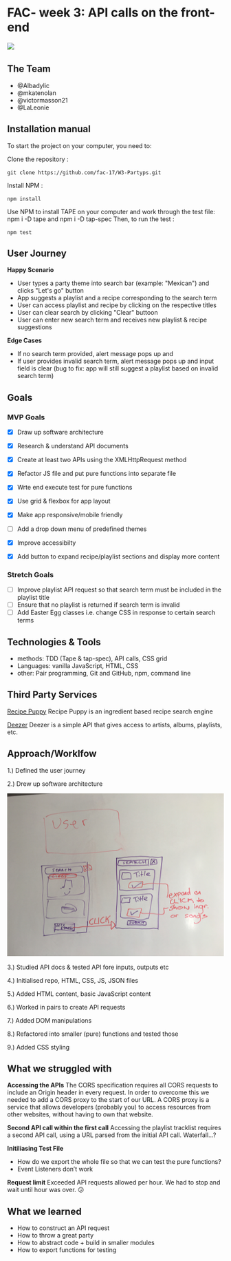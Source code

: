 # FAC- week 3: API calls on the front-end

![](https://i.imgur.com/2eXxx52.jpg)

## The Team 
- @Albadylic 
- @mkatenolan
- @victormasson21 
- @LaLeonie

## Installation manual 
To start the project on your computer, you need to:

Clone the repository :
```
git clone https://github.com/fac-17/W3-Partyps.git
```
Install NPM :
```
npm install
```

Use NPM to install TAPE on your computer and work through the test file: npm i -D tape and npm i -D tap-spec
Then, to run the test :
```
npm test
```

## User Journey 
**Happy Scenario** 
- User types a party theme into search bar (example: "Mexican") and clicks "Let's go" button 
- App suggests a playlist and a recipe corresponding to the search term 
- User can access playlist and recipe by clicking on the respective titles
- User can clear search by clicking "Clear" buttoon 
- User can enter new search term and receives new playlist & recipe suggestions

**Edge Cases** 
- If no search term provided, alert message pops up and
- If user provides invalid search term, alert message pops up and input field is clear 
(bug to fix: app will still suggest a playlist based on invalid search term) 


## Goals
### MVP Goals
- [x] Draw up software architecture
- [x] Research & understand API documents
- [x] Create at least two APIs using the XMLHttpRequest method
- [x] Refactor JS file and put pure functions into separate file 
- [x] Wrte end execute test for pure functions 
- [x] Use grid & flexbox for app layout 
- [x] Make app responsive/mobile friendly
- [ ] Add a drop down menu of predefined themes
- [x] Improve accessibilty 
- [x] Add button to expand recipe/playlist sections and display more content 


### Stretch Goals
- [ ] Improve playlist API request so that search term must be included in the playlist title 
- [ ] Ensure that no playlist is returned if search term is invalid
- [ ] Add Easter Egg classes i.e. change CSS in response to certain search terms 

## Technologies & Tools 
- methods: TDD (Tape & tap-spec), API calls, CSS grid
- Languages: vanilla JavaScript, HTML, CSS
- other: Pair programming, Git and GitHub, npm, command line

## Third Party Services 
[Recipe Puppy](http://www.recipepuppy.com/) 
Recipe Puppy is an ingredient based recipe search engine

[Deezer](https://developers.deezer.com/login?redirect=/api/explorer) 
Deezer is a simple API that gives access to artists, albums, playlists, etc.

## Approach/Worklfow 
1.) Defined the user journey


2.) Drew up software architecture 


![Picture of software architecture](https://raw.githubusercontent.com/fac-17/W3-Partyps/master/Images/IMG_0250.JPG)

3.) Studied API docs & tested API fore inputs, outputs etc

4.) Initialised repo, HTML, CSS, JS, JSON files 

5.) Added HTML content, basic JavaScript content

6.) Worked in pairs to create API requests

7.) Added DOM manipulations

8.) Refactored into smaller (pure) functions and tested those  

9.) Added CSS styling 


## What we struggled with
**Accessing the APIs** 
The CORS specification requires all CORS requests to include an Origin header in every request.  In order to overcome this we needed to add a CORS proxy to the start of our URL. A CORS proxy is a service that allows developers (probably you) to access resources from other websites, without having to own that website.

**Second API call within the first call**
Accessing the playlist tracklist requires a second API call, using a URL parsed from the initial API call. Waterfall…?

**Initiliasing Test File**
- How do we export the whole file so that we can test the pure functions?
- Event Listeners don’t work

**Request limit** 
Exceeded API requests allowed per hour. We had to stop and wait until hour was over. :confused:

## What we learned

- How to construct an API request 
- How to throw a great party 
- How to abstract code + build in smaller modules
- How to export functions for testing

